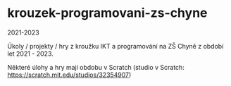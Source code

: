 # krouzek-programovani-zs-chyne
2021-2023

Úkoly / projekty / hry z kroužku IKT a programování na ZŠ Chyně z období let 2021 - 2023.

Některé úlohy a hry mají obdobu v Scratch (studio v Scratch: https://scratch.mit.edu/studios/32354907)
